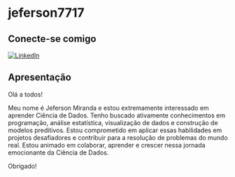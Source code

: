 # jeferson7717

## Conecte-se comigo

[![LinkedIn](https://img.shields.io/badge/LinkedIn-000?style=for-the-badge&logo=linkedin&logoColor=0E76A8)](https://www.linkedin.com/in/jeferson-miranda-de-melo/)

## Apresentação

Olá a todos!

Meu nome é Jeferson Miranda e estou extremamente interessado em aprender Ciência de Dados. Tenho buscado ativamente conhecimentos em programação, análise estatística, visualização de dados e construção de modelos preditivos. Estou comprometido em aplicar essas habilidades em projetos desafiadores e contribuir para a resolução de problemas do mundo real. Estou animado em colaborar, aprender e crescer nessa jornada emocionante da Ciência de Dados.

Obrigado!
